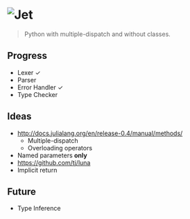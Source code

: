 # ![Jet][logo]

> Python with multiple-dispatch and without classes.

## Progress

- Lexer ✓
- Parser
- Error Handler ✓
- Type Checker

## Ideas

- http://docs.julialang.org/en/release-0.4/manual/methods/
  - Multiple-dispatch
  - Overloading operators
- Named parameters **only**
- https://github.com/tj/luna
- Implicit return

## Future

- Type Inference

[logo]: https://github.com/thomasleese/jet/raw/master/logo.png
